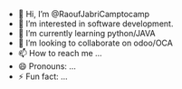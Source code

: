 - 👋 Hi, I’m @RaoufJabriCamptocamp
- 👀 I’m interested in software development.
- 🌱 I’m currently learning python/JAVA
- 💞️ I’m looking to collaborate on odoo/OCA
- 📫 How to reach me ...
- 😄 Pronouns: ...
- ⚡ Fun fact: ...

<!---
RaoufJabriCamptocamp/RaoufJabriCamptocamp is a ✨ special ✨ repository because its `README.md` (this file) appears on your GitHub profile.
You can click the Preview link to take a look at your changes.
--->
